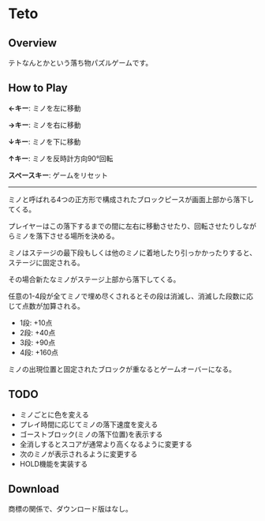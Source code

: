 # Teto
## Overview
テトなんとかという落ち物パズルゲームです。
## How to Play
**←キー**: ミノを左に移動

**→キー**: ミノを右に移動

**↓キー**: ミノを下に移動

**↑キー**: ミノを反時計方向90°回転

**スペースキー**: ゲームをリセット

***

ミノと呼ばれる4つの正方形で構成されたブロックピースが画面上部から落下してくる。

プレイヤーはこの落下するまでの間に左右に移動させたり、回転させたりしながらミノを落下させる場所を決める。

ミノはステージの最下段もしくは他のミノに着地したり引っかかったりすると、ステージに固定される。

その場合新たなミノがステージ上部から落下してくる。

任意の1-4段が全てミノで埋め尽くされるとその段は消滅し、消滅した段数に応じて点数が加算される。

* 1段: +10点
* 2段: +40点
* 3段: +90点
* 4段: +160点

ミノの出現位置と固定されたブロックが重なるとゲームオーバーになる。

## TODO
* ミノごとに色を変える
* プレイ時間に応じてミノの落下速度を変える
* ゴーストブロック(ミノの落下位置)を表示する
* 全消しするとスコアが通常より高くなるように変更する
* 次のミノが表示されるように変更する
* HOLD機能を実装する

## Download
商標の関係で、ダウンロード版はなし。
